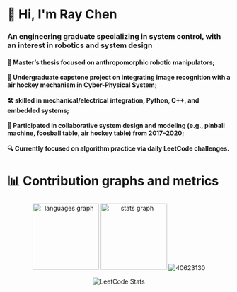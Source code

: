 <h1 align="left">👋 Hi, I'm Ray Chen</h1>

###
<h3 align="left">An engineering graduate specializing in system control, with an interest in robotics and system design</h3>
<h4 align="left"> 🦾 Master’s thesis focused on anthropomorphic robotic manipulators;<br>
  <br> 🏒 Undergraduate capstone project on integrating image recognition with a air hockey mechanism in Cyber-Physical System;<br>
  <br> 🛠️ skilled in mechanical/electrical integration, Python, C++, and embedded systems;<br>
  <br> 🧰 Participated in collaborative system design and modeling (e.g., pinball machine, foosball table, air hockey table) from 2017–2020;<br>
  <br> 🔍 Currently focused on algorithm practice via daily LeetCode challenges.</h4>


###

<h1 align="left">📊 Contribution graphs and metrics</h1>

###

<div align="center">
  <img src="https://github-readme-stats.vercel.app/api/top-langs?username=40623130&locale=en&hide_title=false&layout=compact&card_width=320&langs_count=6&theme=dark&hide_border=true&order=2" height="150" alt="languages graph"  />
  <img src="https://github-readme-stats.vercel.app/api?username=40623130&hide_title=true&hide_rank=true&show_icons=true&include_all_commits=true&count_private=true&disable_animations=true&theme=dark&locale=en&hide_border=true&order=1" height="150" alt="stats graph"  />
  <img align="center" src="https://github-readme-streak-stats.herokuapp.com/?user=40623130&theme=dark&hide_border=true" alt="40623130" />
  
  ![LeetCode Stats](https://leetcard.jacoblin.cool/40623130?theme=dark&ext=heatmap)
  
</div>

###
